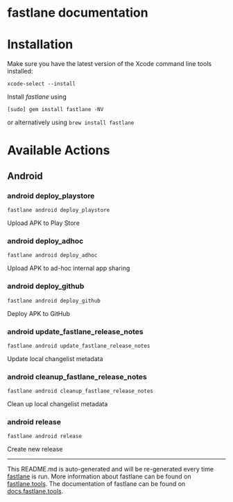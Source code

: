 fastlane documentation
================
# Installation

Make sure you have the latest version of the Xcode command line tools installed:

```
xcode-select --install
```

Install _fastlane_ using
```
[sudo] gem install fastlane -NV
```
or alternatively using `brew install fastlane`

# Available Actions
## Android
### android deploy_playstore
```
fastlane android deploy_playstore
```
Upload APK to Play Store
### android deploy_adhoc
```
fastlane android deploy_adhoc
```
Upload APK to ad-hoc internal app sharing
### android deploy_github
```
fastlane android deploy_github
```
Deploy APK to GitHub
### android update_fastlane_release_notes
```
fastlane android update_fastlane_release_notes
```
Update local changelist metadata
### android cleanup_fastlane_release_notes
```
fastlane android cleanup_fastlane_release_notes
```
Clean up local changelist metadata
### android release
```
fastlane android release
```
Create new release

----

This README.md is auto-generated and will be re-generated every time [fastlane](https://fastlane.tools) is run.
More information about fastlane can be found on [fastlane.tools](https://fastlane.tools).
The documentation of fastlane can be found on [docs.fastlane.tools](https://docs.fastlane.tools).
